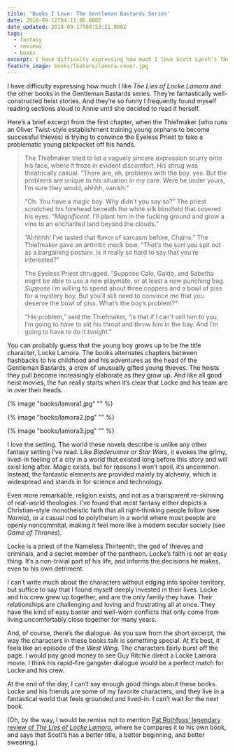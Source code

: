 ```yaml
---
title: 'Books I Love: The Gentleman Bastards Series'
date: 2018-09-12T04:11:06.000Z
date_updated: 2018-09-17T00:53:21.000Z
tags:
  - fantasy
  - reviews
  - books
excerpt: I have difficulty expressing how much I love Scott Lynch’s The Lies of Locke Lamora and all the other books in the Gentleman Bastards series. They’re fantastically well-constructed and funny heist stories.
feature_image: books/feature/lamora-cover.jpg
---
```


I have difficulty expressing how much I like _The Lies of Locke Lamora_ and the other books in the Gentleman Bastards series. They’re fantastically well-constructed heist stories. And they’re so funny I frequently found myself reading sections aloud to Annie until she decided to read it herself.

Here’s a brief excerpt from the first chapter, when the Thiefmaker (who runs an Oliver Twist-style establishment training young orphans to become successful thieves) is trying to convince the Eyeless Priest to take a problematic young pickpocket off his hands.

> The Thiefmaker tried to let a vaguely sincere expression scurry onto his face, where it froze in evident discomfort. His shrug was theatrically casual. “There are, ah, problems with the boy, yes. But the problems are unique to his situation in my care. Were he under yours, I’m sure they would, ahhhh, vanish.”
>
> “Oh. You have a magic boy. Why didn’t you say so?” The priest scratched his forehead beneath the white silk blindfold that covered his eyes. “_Magnificent_. I’ll plant him in the fucking ground and grow a vine to an enchanted land beyond the clouds.”
>
> “Ahhhhh! I’ve tasted that flavor of sarcasm before, Chains.” The Thiefmaker gave an arthritic mock bow. “_That’s_ the sort you spit out as a bargaining posture. Is it really so hard to say that you’re interested?”
>
> The Eyeless Priest shrugged. “Suppose Calo, Galdo, and Sabetha might be able to use a new playmate, or at least a new punching bag. _Suppose_ I’m willing to spend about three coppers and a bowl of piss for a mystery boy. But you’ll still need to convince me that you deserve the bowl of piss. What’s the boy’s problem?”
>
> “His problem,” said the Thiefmaker, “is that if I can’t sell him to you, I’m going to have to slit his throat and throw him in the bay. And I’m going to have to do it _tonight_.”

You can probably guess that the young boy grows up to be the title character, Locke Lamora. The books alternates chapters between flashbacks to his childhood and his adventures as the head of the Gentleman Bastards, a crew of unusually gifted young thieves. The heists they pull become increasingly elaborate as they grow up. And like all good heist movies, the fun really starts when it’s clear that Locke and his team are in over their heads.

{% image "books/lamora1.jpg" "" %}

{% image "books/lamora2.jpg" "" %}

{% image "books/lamora3.jpg" "" %}

I love the setting. The world these novels describe is unlike any other fantasy setting I’ve read. Like _Bladerunner_ or _Star Wars_, it evokes the grimy, lived-in feeling of a city in a world that existed long before this story and will exist long after. Magic exists, but for reasons I won’t spoil, it’s uncommon. Instead, the fantastic elements are provided mainly by alchemy, which is widespread and stands in for science and technology.

Even more remarkable, religion exists, and not as a transparent re-skinning of real-world theologies. I’ve found that most fantasy either depicts a Christian-style monotheistic faith that all right-thinking people follow (see _Narnia_), or a casual nod to polytheism in a world where most people are openly noncommital, making it feel more like a modern secular society (see _Game of Thrones_).

Locke is a priest of the Nameless Thirteenth, the god of thieves and criminals, and a secret member of the pantheon. Locke’s faith is not an easy thing. It’s a non-trivial part of his life, and informs the decisions he makes, even to his own detriment.

I can’t write much about the characters without edging into spoiler territory, but suffice to say that I found myself deeply invested in their lives. Locke and his crew grew up together, and are the only family they have. Their relationships are challenging and loving and frustrating all at once. They have the kind of easy banter and well-worn conflicts that only come from living uncomfortably close together for many years.

And, of course, there’s the dialogue. As you saw from the short excerpt, the way the characters in these books talk is something special. At it’s best, it feels like an episode of the _West Wing_. The characters fairly burst off the page. I would pay good money to see Guy Ritchie direct a Locke Lamora movie. I think his rapid-fire gangster dialogue would be a perfect match for Locke and his crew.

At the end of the day, I can’t say enough good things about these books. Locke and his friends are some of my favorite characters, and they live in a fantastical world that feels grounded and lived-in. I can’t wait for the next book.

(Oh, by the way, I would be remiss not to mention [Pat Rothfuss’ legendary review of _The Lies of Locke Lamora_](https://www.goodreads.com/review/show/99607064), where he compares it to his own book, and says that Scott’s has a better title, a better beginning, and better swearing.)
